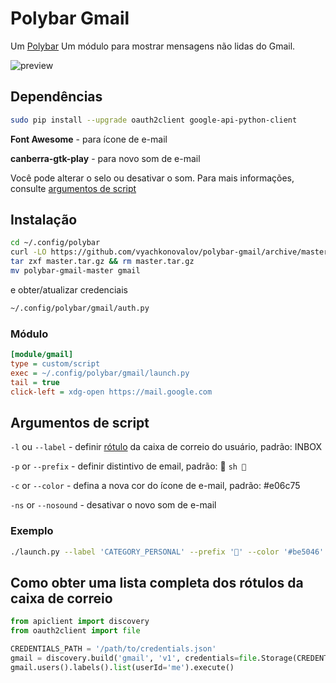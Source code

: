 # Polybar Gmail

Um [Polybar](https://github.com/jaagr/polybar) Um módulo para mostrar mensagens não lidas do Gmail.

![preview](https://github.com/vyachkonovalov/polybar-gmail/raw/master/preview.png)

## Dependências

```sh
sudo pip install --upgrade oauth2client google-api-python-client
```

**Font Awesome** - para ícone de e-mail

**canberra-gtk-play** - para novo som de e-mail

Você pode alterar o selo ou desativar o som. Para mais informações, consulte [argumentos de script](#script-arguments)

## Instalação

```sh
cd ~/.config/polybar
curl -LO https://github.com/vyachkonovalov/polybar-gmail/archive/master.tar.gz
tar zxf master.tar.gz && rm master.tar.gz
mv polybar-gmail-master gmail
```

e obter/atualizar credenciais

```sh
~/.config/polybar/gmail/auth.py
```

### Módulo

```ini
[module/gmail]
type = custom/script
exec = ~/.config/polybar/gmail/launch.py
tail = true
click-left = xdg-open https://mail.google.com
```

## Argumentos de script

`-l` ou `--label` - definir [rótulo](https://developers.google.com/gmail/api/v1/reference/users/labels/list) da caixa de correio do usuário, padrão: INBOX

`-p` or `--prefix` - definir distintivo de email, padrão:  ```sh 📧 ```

`-c` or `--color` - defina a nova cor do ícone de e-mail, padrão: #e06c75

`-ns` or `--nosound` - desativar o novo som de e-mail

### Exemplo

```sh
./launch.py --label 'CATEGORY_PERSONAL' --prefix '📧' --color '#be5046' --nosound
```

## Como obter uma lista completa dos rótulos da caixa de correio

```python
from apiclient import discovery
from oauth2client import file

CREDENTIALS_PATH = '/path/to/credentials.json'
gmail = discovery.build('gmail', 'v1', credentials=file.Storage(CREDENTIALS_PATH).get())
gmail.users().labels().list(userId='me').execute()
```
